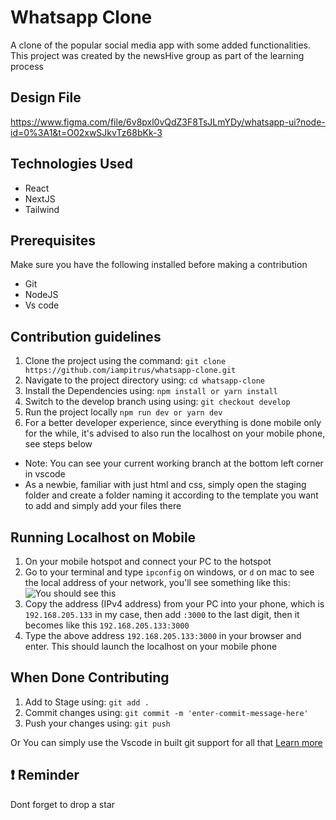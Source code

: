 # Whatsapp Clone

A clone of the popular social media app with some added functionalities. This project was created by the newsHive group as part of the learning process

##  Design File

https://www.figma.com/file/6v8pxl0vQdZ3F8TsJLmYDy/whatsapp-ui?node-id=0%3A1&t=O02xwSJkvTz68bKk-3

## Technologies Used

- React
- NextJS
- Tailwind

## Prerequisites

Make sure you have the following installed before making a contribution

- Git
- NodeJS
- Vs code

##  Contribution guidelines

1. Clone the project using the command:
   `git clone https://github.com/iampitrus/whatsapp-clone.git`
2. Navigate to the project directory using:
   `cd whatsapp-clone`
3. Install the Dependencies using:
   `npm install or yarn install`
4. Switch to the develop branch using using:
   `git checkout develop`
5. Run the project locally
   `npm run dev or yarn dev`
6. For a better developer experience, since everything is done mobile only for the while, it's advised to also run the localhost on your mobile phone, see steps below

- Note: You can see your current working branch at the bottom left corner in vscode
- As a newbie, familiar with just html and css, simply open the staging folder and create a folder naming it according to the template you want to add and simply add your files there

## Running Localhost on Mobile

1. On your mobile hotspot and connect your PC to the hotspot
2. Go to your terminal and type `ipconfig` on windows, or `d` on mac to see the local address of your network, you'll see something like this:
![You should see this](https://user-images.githubusercontent.com/66377818/208298206-b1a1e4b9-0d18-4c60-868a-317a2253c3ae.png)
3. Copy the address (IPv4 address) from your PC into your phone, which is `192.168.205.133` in my case, then add `:3000` to the last digit, then it becomes like this `192.168.205.133:3000`
4. Type the above address `192.168.205.133:3000` in your browser and enter. This should launch the localhost on your mobile phone

## When Done Contributing

1. Add to Stage using:
   `git add .`
2. Commit changes using:
   `git commit -m 'enter-commit-message-here'`
3. Push your changes using:
   `git push`

Or You can simply use the Vscode in built git support for all that [Learn more](https://m.youtube.com/watch?v=i_23KUAEtUM)

## ❗ Reminder

Dont forget to drop a star
